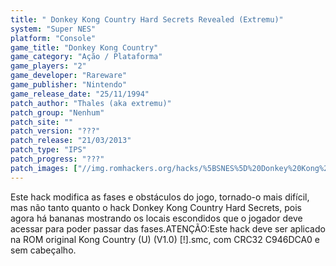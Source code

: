 ```yaml
---
title: " Donkey Kong Country Hard Secrets Revealed (Extremu)"
system: "Super NES"
platform: "Console"
game_title: "Donkey Kong Country"
game_category: "Ação / Plataforma"
game_players: "2"
game_developer: "Rareware"
game_publisher: "Nintendo"
game_release_date: "25/11/1994"
patch_author: "Thales (aka extremu)"
patch_group: "Nenhum"
patch_site: ""
patch_version: "???"
patch_release: "21/03/2013"
patch_type: "IPS"
patch_progress: "???"
patch_images: ["//img.romhackers.org/hacks/%5BSNES%5D%20Donkey%20Kong%20Country%20Hard%20Secrets%20Revealed%20-%201.png","//img.romhackers.org/hacks/%5BSNES%5D%20Donkey%20Kong%20Country%20Hard%20Secrets%20Revealed%20-%202.png","//img.romhackers.org/hacks/%5BSNES%5D%20Donkey%20Kong%20Country%20Hard%20Secrets%20Revealed%20-%203.png"]
---
```

Este hack modifica as fases e obstáculos do jogo, tornado-o mais difícil, mas não tanto quanto o hack Donkey Kong Country Hard Secrets, pois agora há bananas mostrando os locais escondidos que o jogador deve acessar para poder passar das fases.ATENÇÃO:Este hack deve ser aplicado na ROM original Kong Country (U) (V1.0) [!].smc, com CRC32 C946DCA0 e sem cabeçalho.